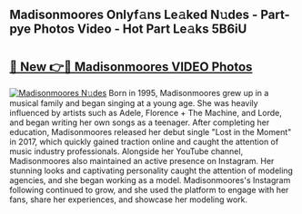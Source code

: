## Madisonmoores Onlyf𝚊ns Le𝚊ked N𝚞des - Part-pye Photos Video - Hot Part Le𝚊ks 5B6iU

# <h2><a href="http://ab14100.deff.icu/?id=Madisonmoores">🔗 New 👉🔴 Madisonmoores VIDEO Photos</a></h2>

[![Madisonmoores N𝚞des](https://i.imgur.com/rIISA9y.gif)](http://ab14100.deff.icu/?id=Madisonmoores)
Born in 1995, Madisonmoores grew up in a musical family and began singing at a young age. She was heavily influenced by artists such as Adele, Florence + The Machine, and Lorde, and began writing her own songs as a teenager. After completing her education, Madisonmoores released her debut single "Lost in the Moment" in 2017, which quickly gained traction online and caught the attention of music industry professionals. Alongside her YouTube channel, Madisonmoores also maintained an active presence on Instagram. Her stunning looks and captivating personality caught the attention of modeling agencies, and she began working as a model. Madisonmoores's Instagram following continued to grow, and she used the platform to engage with her fans, share her experiences, and showcase her modeling work.
